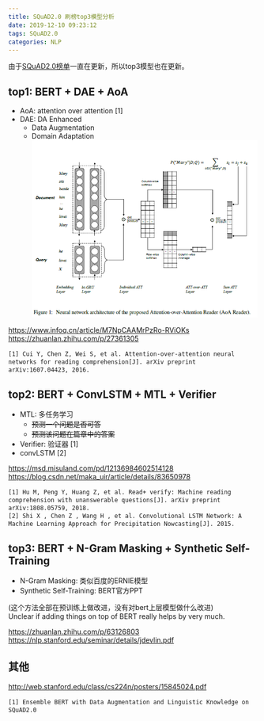 ```yaml
---
title: SQuAD2.0 刷榜top3模型分析
date: 2019-12-10 09:23:12
tags: SQuAD2.0
categories: NLP
---
```

由于[SQuAD2.0榜单](https://rajpurkar.github.io/SQuAD-explorer/)一直在更新，所以top3模型也在更新。
<!--more-->
## top1: BERT + DAE + AoA
* AoA: attention over attention [1]
* DAE: DA Enhanced
	* Data Augmentation
	* Domain Adaptation  
![AoA](/images/aoa.png)

<https://www.infoq.cn/article/M7NpCAAMrPzRo-RViOKs>  
<https://zhuanlan.zhihu.com/p/27361305>

	[1] Cui Y, Chen Z, Wei S, et al. Attention-over-attention neural networks for reading comprehension[J]. arXiv preprint arXiv:1607.04423, 2016.

## top2: BERT + ConvLSTM + MTL + Verifier
* MTL: 多任务学习
	* <del>预测一个问题是否可答</del>
	* <del>预测该问题在篇章中的答案</del>
* Verifier: 验证器 [1]
* convLSTM [2]

<https://msd.misuland.com/pd/12136984602514128>  
<https://blog.csdn.net/maka_uir/article/details/83650978>

	[1] Hu M, Peng Y, Huang Z, et al. Read+ verify: Machine reading comprehension with unanswerable questions[J]. arXiv preprint arXiv:1808.05759, 2018.
	[2] Shi X , Chen Z , Wang H , et al. Convolutional LSTM Network: A Machine Learning Approach for Precipitation Nowcasting[J]. 2015.



## top3: BERT + N-Gram Masking + Synthetic Self-Training
* N-Gram Masking: 类似百度的ERNIE模型
* Synthetic Self-Training: BERT官方PPT  

(这个方法全部在预训练上做改进，没有对bert上层模型做什么改进)  
Unclear if adding things on top of BERT really helps by very much.  

<https://zhuanlan.zhihu.com/p/63126803>  
<https://nlp.stanford.edu/seminar/details/jdevlin.pdf>

## 其他

<http://web.stanford.edu/class/cs224n/posters/15845024.pdf>

	[1] Ensemble BERT with Data Augmentation and Linguistic Knowledge on SQuAD2.0